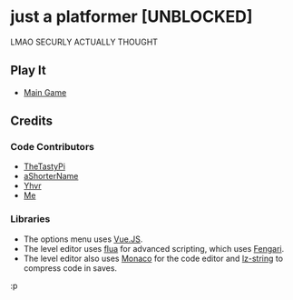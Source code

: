 # just a platformer [UNBLOCKED]

LMAO SECURLY ACTUALLY THOUGHT

## Play It

- [Main Game](https://danteandhubble3.github.io/just-a-platformer-unblocked/index.html)

## Credits

### Code Contributors

- [TheTastyPi](https://thetastypi.github.io/)
- [aShorterName](https://github.com/aShorterName)
- [Yhvr](https://yhvr.me/)
- [Me](https://github.com/DanteAndHubble)

### Libraries

- The options menu uses [Vue.JS](https://vuejs.org/).
- The level editor uses [flua](https://github.com/fiatjaf/flua) for advanced scripting, which uses [Fengari](https://fengari.io/).
- The level editor also uses [Monaco](https://github.com/Microsoft/monaco-editor) for the code editor and [lz-string](https://github.com/pieroxy/lz-string/) to compress code in saves.

:p
